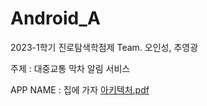 # Android_A
2023-1학기 진로탐색학점제 Team. 오인성, 추영광

주제 : 대중교통 막차 알림 서비스

APP NAME : 집에 가자
[아키텍처.pdf](https://github.com/HSU-DCnM-Study/Android_GoHome/files/11146928/default.pdf)
